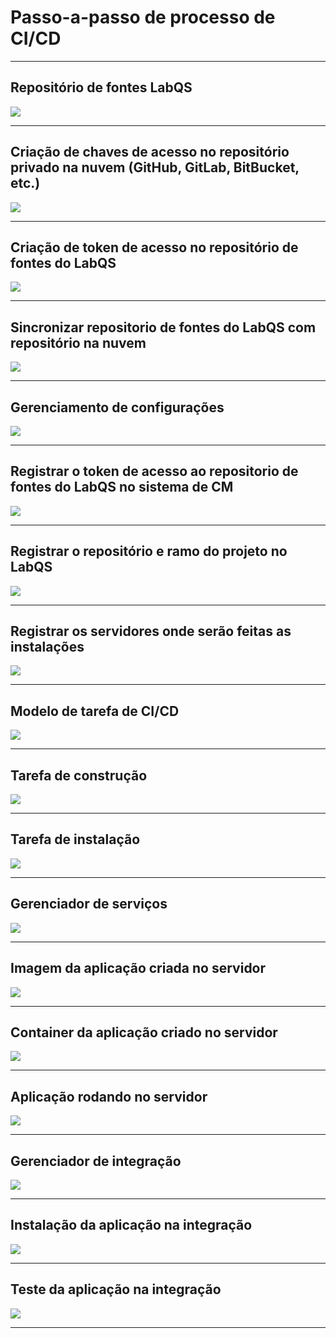 # Passo-a-passo de processo de CI/CD

---

## Repositório de fontes LabQS

![](./images/0100-gitea.png)

---

## Criação de chaves de acesso no repositório privado na nuvem (GitHub, GitLab, BitBucket, etc.)

![](./images/0110-github-gitea-ssh-key.png)

---

## Criação de token de acesso no repositório de fontes do LabQS

![](./images/0120-gitea-ansible-access-token.png)

---

## Sincronizar repositorio de fontes do LabQS com repositório na nuvem

![](./images/0130-gitea-repository-mirroring.png)

---

## Gerenciamento de configurações

![](./images/0135-ansible.png)

---

## Registrar o token de acesso ao repositorio de fontes do LabQS no sistema de CM

![](./images/0140-ansible-gitea-access-token.png)

---

## Registrar o repositório e ramo do projeto no LabQS

![](./images/0150-ansible-repository.png)

---

## Registrar os servidores onde serão feitas as instalações

![](./images/0160-ansible-hosts.png)

---

## Modelo de tarefa de CI/CD

![](./images/0170-ansible-task-template.png)

---

## Tarefa de construção

![](./images/0180-ansible-task-build.png)

---

## Tarefa de instalação

![](./images/0190-ansible-task-deploy.png)

---

## Gerenciador de serviços

![](./images/0195-portainer.png)

---

## Imagem da aplicação criada no servidor

![](./images/0200-docker-image.png)

---

## Container da aplicação criado no servidor

![](./images/0210-docker-container.png)

---

## Aplicação rodando no servidor

![](./images/0220-application.png)

---

## Gerenciador de integração

![](./images/0225-drone.png)

---

## Instalação da aplicação na integração

![](./images/0230-drone-install.png)

---

## Teste da aplicação na integração

![](./images/0240-drone-teste.png)

---